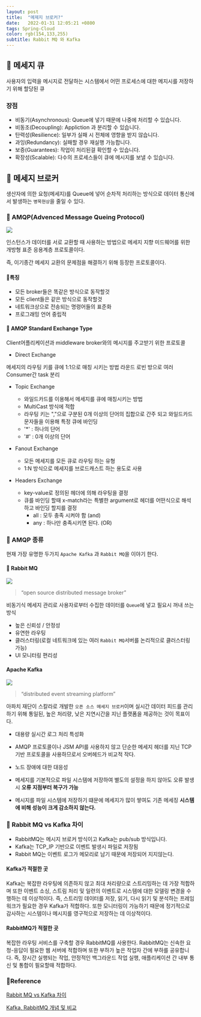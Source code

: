 ```yaml
---
layout: post
title:  "메제지 브로커?"
date:   2022-01-31 12:05:21 +0800
tags: Spring-Cloud
color: rgb(154,133,255)
subtitle: Rabbit MQ 와 Kafka
--- 
```


## 🚀 메세지 큐

사용자의 입력을 메시지로 전달하는 시스템에서 어떤 프로세스에 대한 메지시를 저장하기 위해 할당된 큐

### 장점

- 비동기(Asynchronous): Queue에 넣기 때문에 나중에 처리할 수 있습니다.
- 비동조(Decoupling): Appliction 과 분리할 수 있습니다.
- 탄력성(Resilience): 일부가 실패 시 전체에 영향을 받지 않습니다.
- 과잉(Redundancy): 실패할 경우 재실행 가능합니다.
- 보증(Guarantees): 작업이 처리된걸 확인할 수 있습니다.
- 확장성(Scalable): 다수의 프로세스들이 큐에 메시지를 보낼 수 있습니다.

## 🚀 메세지 브로커

생산자에 의한 요청(메세지)를 Queue에 넣어 순차적 처리하는 방식으로 데이터 통신에서 발생하는 `병목현상`을 줄일 수 있다.

### 🍕 AMQP(Advenced Message Queing Protocol)

![](https://media.vlpt.us/images/gjrjr4545/post/65d9f647-a9b5-4d51-9906-a15020e53b72/amqp.png)

인스턴스가 데이터를 서로 교환할 때 사용하는 방법으로
메세지 지향 미드웨어를 위한 개방형 표준 응용계층 프로토콜이다.

즉, 이기종간 메세지 교환의 문제점을 해결하기 위해 등장한 프로토콜이다.

#### 🍔특징

* 모든 broker들은 똑같은 방식으로 동작할것
* 모든 client들은 같은 방식으로 동작할것
* 네트워크상으로 전송되는 명령어들의 표준화
* 프로그래밍 언어 중립적

#### 🍔 AMQP Standard Exchange Type

Client어플리케이션과 middleware broker와의 메시지를 주고받기 위한 프로토콜

- Direct Exchange

메세지의 라우팅 키를 큐에 1:1으로 매칭 시키는 방법
라운드 로빈 방으로 여러 Consumer간 task 분리

- Topic Exchange

  - 와일드카드를 이용해서 메세지를 큐에 매칭시키는 방법
  - MultiCast 방식에 적합
  - 라우팅 키는 ","으로 구분된 0개 이상의 단어의 집합으로 간주 되고 와일드카드 문자들을 이용해 특정 큐에 바인딩
  - '*' : 하나의 단어
  - '#' : 0개 이상의 단어


- Fanout Exchange

  - 모든 메세지를 모든 큐로 라우팅 하는 유형
  - 1:N 방식으로 메세지를 브로드캐스트 하는 용도로 사용


- Headers Exchange

  - key-value로 정의된 헤더에 의해 라우팅을 결정
  - 큐를 바인딩 할때 x-match라는 특별한 argument로 헤더를 어떤식으로 해석하고 바인딩 할지를 결정
    - all : 모두 충족 시켜야 함 (and)
    - any : 하나만 충족시키면 된다. (OR)
    

### 🍕 AMQP 종류
 현재 가장 유명한 두가지 `Apache Kafka` 과 `Rabbit MQ`을 이야기 한다.

#### 🍕 Rabbit MQ

![](https://img1.daumcdn.net/thumb/R1280x0/?scode=mtistory2&fname=https%3A%2F%2Fblog.kakaocdn.net%2Fdn%2FtzNQ6%2FbtqE32Ew22M%2FIoTTgECRYbDpUZZJFq0oAk%2Fimg.png)

> “open source distributed message broker”

비동기식 메세지 관리로 사용자로부터 수집한 데이터를 `Queue`에 넣고 필요시 꺼내 쓰는 방식

- 높은 신뢰성 / 안정성
- 유연한 라우팅
- 클러스터링(로컬 네트워크에 있는 여러 `Rabbit MQ`서버를 논리적으로 클러스터링 가능)
- UI 모니터링 편리성

#### Apache Kafka

![](https://img1.daumcdn.net/thumb/R1280x0/?scode=mtistory2&fname=https%3A%2F%2Fblog.kakaocdn.net%2Fdn%2Fd2nDtD%2FbtqE4pzsyPZ%2FTcw9I6z3d7eHjeQ7uaTqa0%2Fimg.png)

> “distributed event streaming platform”

아파치 재단이 스칼라로 개발한 `오픈 소스 메세지 브로커`이며 실시간 데이터 피드를 관리하기 위해 통일된, 높은 처리량, 
낮은 지연시간을 지닌 플랫폼을 제공하는 것이 목표이다.

- 대용량 실시간 로그 처리 특성화

- AMQP 프로토콜이나 JSM API를 사용하지 않고 단순한 메세지 헤더를 지닌 TCP 기반 프로토콜을 사용하므로서 
오버헤드가 비교적 작다.

- 노드 장애에 대한 대응성
- 메세지를 기본적으로 파일 시스템에 저장하여 별도의 설정을 하지 않아도 오류 발생시 **오류 지점부터 복구가 가능**
- 메시지를 파일 시스템에 저장하기 떄문에 메세지가 많이 쌓여도 기존 메세징 **시스템에 비해 성능이 크게 감소하지 않는다.**

### 🍕 Rabbit MQ vs Kafka 차이

- RabbitMQ는 메시지 브로커 방식이고 Kafka는 pub/sub 방식입니다.
- Kafka는 TCP_IP 기반으로 이벤트 발생시 파일로 저장됨
- Rabbit MQ는 이벤트 로그가 메모리로 남기 때문에 저장되어 지지않는다.


#### Kafka가 적절한 곳

Kafka는 복잡한 라우팅에 의존하지 않고 최대 처리량으로 스트리밍하는 데 가장 적합하며
또한 이벤트 소싱, 스트림 처리 및 일련의 이벤트로 시스템에 대한 모델링 변경을 수행하는 데 이상적이다.
즉, 스트리밍 데이터를 저장, 읽기, 다시 읽기 및 분석하는 프레임워크가 필요한 경우 Kafka가 적합하다. 
또한 모니터링이 가능하기 때문에 정기적으로 감사하는 시스템이나 메시지를 영구적으로 저장하는 데 이상적이다.

#### RabbitMQ가 적절한 곳

복잡한 라우팅 서비스를 구축할 경우 RabbitMQ를 사용한다. 
RabbitMQ는 신속한 요청-응답이 필요한 웹 서버에 적합하며 또한 부하가 높은 작업자 간에 부하를 공유합니다. 
즉, 장시간 실행되는 작업, 안정적인 백그라운드 작업 실행, 애플리케이션 간 내부 통신 및 통합이 필요할때 적합하다.

### 🧾Reference
[Rabbit MQ vs Kafka 차이](https://coding-nyan.tistory.com/129)

[Kafka, RabbitMQ 개념 및 비교](https://armful-log.tistory.com/61)
